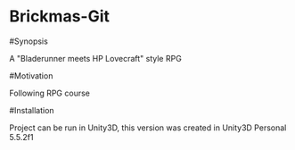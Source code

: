 # Brickmas-Git

#Synopsis

A "Bladerunner meets HP Lovecraft" style RPG

#Motivation

Following RPG course

#Installation

Project can be run in Unity3D, this version was created in Unity3D Personal 5.5.2f1
